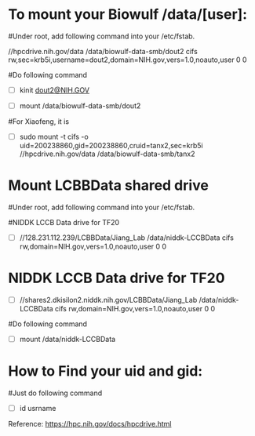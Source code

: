 # To mount your Biowulf /data/[user]:

#Under root, add following command into your /etc/fstab.

//hpcdrive.nih.gov/data /data/biowulf-data-smb/dout2 cifs rw,sec=krb5i,username=dout2,domain=NIH.gov,vers=1.0,noauto,user 0 0

#Do following command

- [ ] kinit dout2@NIH.GOV

- [ ] mount /data/biowulf-data-smb/dout2

#For Xiaofeng, it is

- [ ] sudo mount -t cifs -o uid=200238860,gid=200238860,cruid=tanx2,sec=krb5i //hpcdrive.nih.gov/data /data/biowulf-data-smb/tanx2

# Mount LCBBData shared drive

#Under root, add following command into your /etc/fstab.

#NIDDK LCCB Data drive for TF20
- [ ] //128.231.112.239/LCBBData/Jiang_Lab /data/niddk-LCCBData cifs rw,domain=NIH.gov,vers=1.0,noauto,user 0 0

# NIDDK LCCB Data drive for TF20
- [ ] //shares2.dkisilon2.niddk.nih.gov/LCBBData/Jiang_Lab /data/niddk-LCCBData cifs rw,domain=NIH.gov,vers=1.0,noauto,user 0 0


#Do following command

- [ ] mount /data/niddk-LCCBData

# How to Find your uid and gid:
#Just do following command
- [ ] id usrname

Reference: https://hpc.nih.gov/docs/hpcdrive.html 
